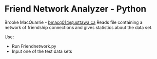 # Friend Network Analyzer - Python
Brooke MacQuarrie - bmacq014@uottawa.ca
Reads file containing a network of friendship connections and gives statistics about the data set.

Use:
- Run Friendnetwork.py
- Input one of the test data sets


